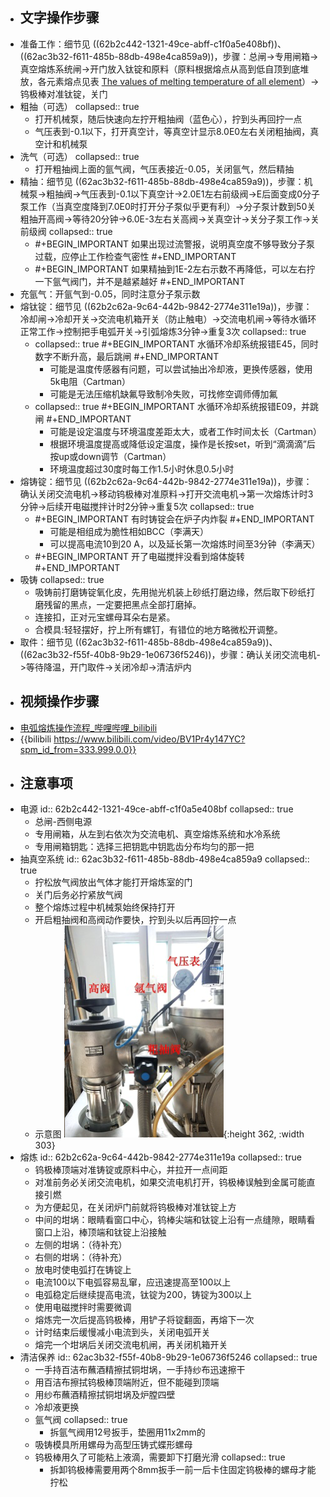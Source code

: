 - ## 文字操作步骤
- 准备工作：细节见 ((62b2c442-1321-49ce-abff-c1f0a5e408bf))、 ((62ac3b32-f611-485b-88db-498e4ca859a9))，步骤：总闸->专用闸箱->真空熔炼系统闸->开门放入钛锭和原料（原料根据熔点从高到低自顶到底堆放，各元素熔点见表 [The values of melting temperature of all element](https://phases.imet-db.ru/elements/properties_all.aspx?prop=C1&main=3)）->钨极棒对准钛锭，关门
- 粗抽（可选）
  collapsed:: true
	- 打开机械泵，随后快速向左拧开粗抽阀（蓝色心），拧到头再回拧一点
	- 气压表到-0.1以下，打开真空计，等真空计显示8.0E0左右关闭粗抽阀，真空计和机械泵
- 洗气（可选）
  collapsed:: true
	- 打开粗抽阀上面的氩气阀，气压表接近-0.05，关闭氩气，然后精抽
- 精抽：细节见 ((62ac3b32-f611-485b-88db-498e4ca859a9))，步骤：机械泵->粗抽阀->气压表到-0.1以下真空计->2.0E1左右前级阀->E后面变成0分子泵工作（当真空度降到7.0E0时打开分子泵似乎更有利）->分子泵计数到50关粗抽开高阀->等待20分钟->6.0E-3左右关高阀->关真空计->关分子泵工作->关前级阀
  collapsed:: true
	- #+BEGIN_IMPORTANT
	  如果出现过流警报，说明真空度不够导致分子泵过载，应停止工作检查气密性
	  #+END_IMPORTANT
	- #+BEGIN_IMPORTANT
	  如果精抽到1E-2左右示数不再降低，可以左右拧一下氩气阀门，并不是越紧越好
	  #+END_IMPORTANT
- 充氩气：开氩气到-0.05，同时注意分子泵示数
- 熔钛锭：细节见 ((62b2c62a-9c64-442b-9842-2774e311e19a))，步骤：冷却闸->冷却开关->交流电机箱开关（防止触电）->交流电机闸->等待水循环正常工作->控制把手电弧开关->引弧熔炼3分钟->重复3次
  collapsed:: true
	- collapsed:: true
	  #+BEGIN_IMPORTANT
	  水循环冷却系统报错E45，同时数字不断升高，最后跳闸
	  #+END_IMPORTANT
		- 可能是温度传感器有问题，可以尝试抽出冷却液，更换传感器，使用5k电阻（Cartman）
		- 可能是无法压缩机缺氟导致制冷失败，可找修空调师傅加氟
	- collapsed:: true
	  #+BEGIN_IMPORTANT
	  水循环冷却系统报错E09，并跳闸
	  #+END_IMPORTANT
		- 可能是设定温度与环境温度差距太大，或者工作时间太长（Cartman）
		- 根据环境温度提高或降低设定温度，操作是长按set，听到“滴滴滴”后按up或down调节（Cartman）
		- 环境温度超过30度时每工作1.5小时休息0.5小时
- 熔铸锭：细节见 ((62b2c62a-9c64-442b-9842-2774e311e19a))，步骤：确认关闭交流电机->移动钨极棒对准原料->打开交流电机->第一次熔炼计时3分钟->后续开电磁搅拌计时2分钟->重复5次
  collapsed:: true
	- #+BEGIN_IMPORTANT
	  有时铸锭会在炉子内炸裂
	  #+END_IMPORTANT
		- 可能是相组成为脆性相如BCC（李满天）
		- 可以提高电流10到20 A，以及延长第一次熔炼时间至3分钟（李满天）
	- #+BEGIN_IMPORTANT
	  开了电磁搅拌没看到熔体旋转
	  #+END_IMPORTANT
- 吸铸
  collapsed:: true
	- 吸铸前打磨铸锭氧化皮，先用抛光机装上砂纸打磨边缘，然后取下砂纸打磨残留的黑点，一定要把黑点全部打磨掉。
	- 连接扣，正对元宝螺母耳朵右是紧。
	- 合模具:轻轻摆好，拧上所有螺钉，有错位的地方略微松开调整。
- 取件：细节见 ((62ac3b32-f611-485b-88db-498e4ca859a9))、 ((62ac3b32-f55f-40b8-9b29-1e06736f5246))，步骤：确认关闭交流电机->等待降温，开门取件->关闭冷却->清洁炉内
- ## 视频操作步骤
- [电弧熔炼操作流程_哔哩哔哩_bilibili](https://www.bilibili.com/video/BV1Pr4y147YC?zw&vd_source=fc591008a48bd1bb56b8e3ba9a7c2202)
- {{bilibili https://www.bilibili.com/video/BV1Pr4y147YC?spm_id_from=333.999.0.0}}
- ## 注意事项
- 电源
  id:: 62b2c442-1321-49ce-abff-c1f0a5e408bf
  collapsed:: true
	- 总闸-西侧电源
	- 专用闸箱，从左到右依次为交流电机、真空熔炼系统和水冷系统
	- 专用闸箱钥匙：选择三把钥匙中钥匙齿分布均匀的那一把
- 抽真空系统
  id:: 62ac3b32-f611-485b-88db-498e4ca859a9
  collapsed:: true
	- 拧松放气阀放出气体才能打开熔炼室的门
	- 关门后务必拧紧放气阀
	- 整个熔炼过程中机械泵始终保持打开
	- 开启粗抽阀和高阀动作要快，拧到头以后再回拧一点
	- 示意图
	  ![image.png](../assets/image_1652615387091_0.png){:height 362, :width 303}
- 熔炼
  id:: 62b2c62a-9c64-442b-9842-2774e311e19a
  collapsed:: true
	- 钨极棒顶端对准铸锭或原料中心，并拉开一点间距
	- 对准前务必关闭交流电机，如果交流电机打开，钨极棒误触到金属可能直接引燃
	- 为方便起见，在关闭炉门前就将钨极棒对准钛锭上方
	- 中间的坩埚：眼睛看窗口中心，钨棒尖端和钛锭上沿有一点缝隙，眼睛看窗口上沿，棒顶端和钛锭上沿接触
	- 左侧的坩埚：（待补充）
	- 右侧的坩埚：（待补充）
	- 放电时使电弧打在铸锭上
	- 电流100以下电弧容易乱窜，应迅速提高至100以上
	- 电弧稳定后继续提高电流，钛锭为200，铸锭为300以上
	- 使用电磁搅拌时需要微调
	- 熔炼完一次后提高钨极棒，用铲子将锭翻面，再熔下一次
	- 计时结束后缓慢减小电流到头，关闭电弧开关
	- 熔完一个坩埚后关闭交流电机闸，再关闭机箱开关
- 清洁保养
  id:: 62ac3b32-f55f-40b8-9b29-1e06736f5246
  collapsed:: true
	- 一手持百洁布蘸酒精擦拭铜坩埚，一手持纱布迅速擦干
	- 用百洁布擦拭钨极棒顶端附近，但不能碰到顶端
	- 用纱布蘸酒精擦拭铜坩埚及炉膛四壁
	- 冷却液更换
	- 氩气阀
	  collapsed:: true
		- 拆氩气阀用12号扳手，垫圈用11x2mm的
	- 吸铸模具所用螺母为高型压铸式蝶形螺母
	- 钨极棒用久了可能粘上液滴，需要卸下打磨光滑
	  collapsed:: true
		- 拆卸钨极棒需要用两个8mm扳手一前一后卡住固定钨极棒的螺母才能拧松
